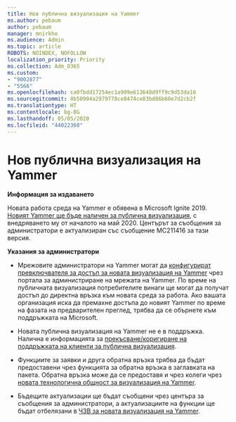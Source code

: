 ```yaml
---
title: Нов публична визуализация на Yammer
ms.author: pebaum
author: pebaum
manager: mnirkhe
ms.audience: Admin
ms.topic: article
ROBOTS: NOINDEX, NOFOLLOW
localization_priority: Priority
ms.collection: Adm_O365
ms.custom:
- "9002877"
- "5566"
ms.openlocfilehash: ca0fbdd17254ec1a909e613648d9ff9c9d53da16
ms.sourcegitcommit: 8b50994a2979778ce8474ce83bd86b60e7d2cb2f
ms.translationtype: HT
ms.contentlocale: bg-BG
ms.lasthandoff: 05/05/2020
ms.locfileid: "44022360"
---
```

# <a name="new-yammer-public-preview"></a>Нов публична визуализация на Yammer

**Информация за издаването**

Новата работа среда на Yammer е обявена в Microsoft Ignite 2019. [Новият Yammer ще бъде наличен за публична визуализация,](https://docs.microsoft.com/yammer/get-started-with-yammer/newyammer-faq) с внедряването му от началото на май 2020. Центърът за съобщения за администратори е актуализиран със съобщение MC211416 за тази версия.

**Указания за администратори**

- Мрежовите администратори на Yammer могат да [конфигурират превключвателя за достъп за новата визуализация на Yammer](https://docs.microsoft.com/yammer/get-started-with-yammer/administrative-settings-opt-in-newyammer) чрез портала за администриране на мрежата на Yammer. По време на публичната визуализация потребителите винаги ще могат да получат достъп до директна връзка към новата среда за работа. Ако вашата организация иска да премахне достъпа до новият Yammer по време на фазата на предварителен преглед, трябва да се обърнете към поддръжката на Microsoft.

- Новата публична визуализация на Yammer не е в поддръжка. Налична е информацията за [прекъсване/коригиране на поддръжката на клиенти за публична визуализация](https://docs.microsoft.com/yammer/get-started-with-yammer/newyammer-faq#yammer-preview-customer-support).

- Функциите за заявки и друга обратна връзка трябва да бъдат предоставени чрез функцията за обратна връзка в заглавката на пакета. Обратна връзка може да се предоставя и чрез колеги чрез [новата технологична общност за визуализация на Yammer](https://techcommunity.microsoft.com/t5/new-yammer-preview/bd-p/NewYammerPreview).

- Бъдещите актуализации ще бъдат съобщени чрез центъра за съобщения за администратори, а актуализациите на функции ще бъдат отбелязани в [ЧЗВ за новата визуализация на Yammer](https://docs.microsoft.com/yammer/get-started-with-yammer/newyammer-faq).
